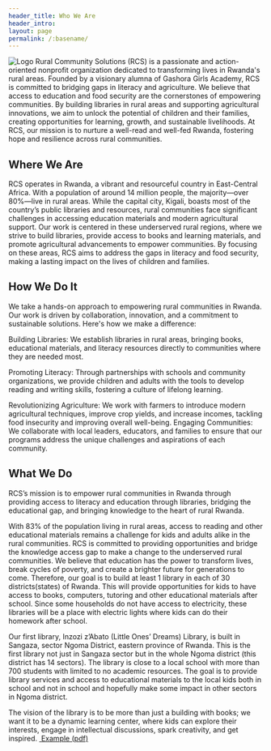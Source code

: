 ```yaml
---
header_title: Who We Are
header_intro: 
layout: page
permalink: /:basename/
---
```


<img src="{{ site.baseurl }}/assets/images/rwandatimelapse.gif" alt="Logo"/>
Rural Community Solutions (RCS) is a passionate and action-oriented nonprofit organization dedicated to transforming lives in Rwanda's rural areas. Founded by a visionary alumna of Gashora Girls Academy, RCS is committed to bridging gaps in literacy and agriculture.
We believe that access to education and food security are the cornerstones of empowering communities. By building libraries in rural areas and supporting agricultural innovations, we aim to unlock the potential of children and their families, creating opportunities for learning, growth, and sustainable livelihoods.
At RCS, our mission is to nurture a well-read and well-fed Rwanda, fostering hope and resilience across rural communities.

<h2>Where We Are</h2>
RCS operates in Rwanda, a vibrant and resourceful country in East-Central Africa. With a population of around 14 million people, the majority—over 80%—live in rural areas. While the capital city, Kigali, boasts most of the country’s public libraries and resources, rural communities face significant challenges in accessing education materials and modern agricultural support.
Our work is centered in these underserved rural regions, where we strive to build libraries, provide access to books and learning materials, and promote agricultural advancements to empower communities. By focusing on these areas, RCS aims to address the gaps in literacy and food security, making a lasting impact on the lives of children and families.

<h2>How We Do It</h2>
We take a hands-on approach to empowering rural communities in Rwanda. Our work is driven by collaboration, innovation, and a commitment to sustainable solutions. Here's how we make a difference:

Building Libraries: We establish libraries in rural areas, bringing books, educational materials, and literacy resources directly to communities where they are needed most.

Promoting Literacy: Through partnerships with schools and community organizations, we provide children and adults with the tools to develop reading and writing skills, fostering a culture of lifelong learning.

Revolutionizing Agriculture: We work with farmers to introduce modern agricultural techniques, improve crop yields, and increase incomes, tackling food insecurity and improving overall well-being.
Engaging Communities: We collaborate with local leaders, educators, and families to ensure that our programs address the unique challenges and aspirations of each community.


<h2>What We Do</h2>

RCS’s mission is to empower rural communities in Rwanda through providing access to literacy
and education through libraries, bridging the educational gap, and bringing knowledge to the
heart of rural Rwanda.

With 83% of the population living in rural areas, access to reading and other educational
materials remains a challenge for kids and adults alike in the rural communities. RCS is
committed to providing opportunities and bridge the knowledge access gap to make a change to
the underserved rural communities. We believe that education has the power to transform lives,
break cycles of poverty, and create a brighter future for generations to come. Therefore, our goal
is to build at least 1 library in each of 30 districts(states) of Rwanda. This will provide
opportunities for kids to have access to books, computers, tutoring and other educational
materials after school. Since some households do not have access to electricity, these libraries
will be a place with electric lights where kids can do their homework after school.

Our first library, Inzozi z’Abato (Little Ones’ Dreams) Library, is built in Sangaza, sector
Ngoma District, eastern province of Rwanda. This is the first library not just in Sangaza sector
but in the whole Ngoma district (this district has 14 sectors). The library is close to a local school
with more than 700 students with limited to no academic resources. The goal is to provide library
services and access to educational materials to the local kids both in school and not in school and
hopefully make some impact in other sectors in Ngoma district.

The vision of the library is to be more than just a building with books; we want it to be a
dynamic learning center, where kids can explore their interests, engage in intellectual
discussions, spark creativity, and get inspired.
<span class="fa-stack">
  <i class="fa fa-circle fa-stack-2x"></i>
  <i class="fa fa-download fa-stack-1x fa-inverse"></i>
</span> <a href="/documents/example.pdf">&nbsp;Example (pdf)</a>
